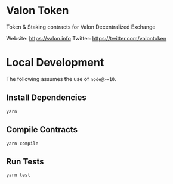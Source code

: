 # Valon Token
Token & Staking contracts for Valon Decentralized Exchange

Website: https://valon.info
Twitter: https://twitter.com/valontoken

# Local Development

The following assumes the use of `node@>=10`.

## Install Dependencies

`yarn`

## Compile Contracts

`yarn compile`

## Run Tests

`yarn test`
